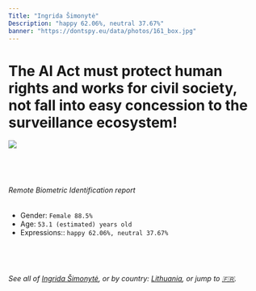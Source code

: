 ```yaml
---
Title: "Ingrida Šimonytė"
Description: "happy 62.06%, neutral 37.67%"
banner: "https://dontspy.eu/data/photos/161_box.jpg"
---
```


# The AI Act must protect human rights and works for civil society, not fall into easy concession to the surveillance ecosystem!

<link rel="stylesheet" type="text/css" href="/css/blog.css" />

<div class="is-fake" hidden>

_This is a **fake picture**_, we collect these anyway [because the AI Act](why-deepfake) negotiation moves in a way that would create more mess in our lives! for a longer explanation, read [The Dual Threat: How Losing the Biometric Battle Fuels Deepfake Proliferation](/blog/the-dual-threat-how-losing-the-biometric-battle-fuels-deepfake-proliferation/)

</div>

<!-- <img src="https://dontspy.eu/data/photos/54_box.jpg" /> -->
<img src="https://dontspy.eu/data/photos/161_box.jpg" />

## <br>

###### Remote Biometric Identification report

* <span class="label">Gender:</span> `Female 88.5%`
* <span class="label">Age:</span> `53.1 (estimated) years old`
* <span class="label">Expressions::</span> `happy 62.06%, neutral 37.67%`

## <br>

###### See all of [Ingrida Šimonytė](/policymaker#Ingrida%20%C5%A0imonyt%C4%97), or by country: [Lithuania](/country#Lithuania), or jump to [🇫🇷](/x/114).

## <br>